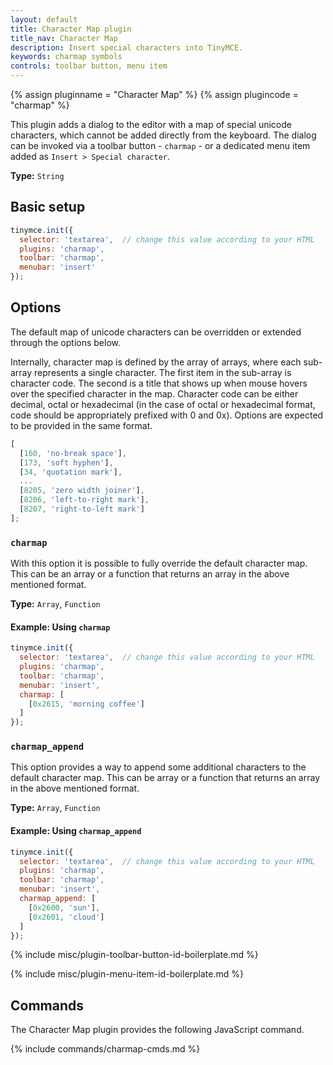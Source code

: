 ```yaml
---
layout: default
title: Character Map plugin
title_nav: Character Map
description: Insert special characters into TinyMCE.
keywords: charmap symbols
controls: toolbar button, menu item
---
```


{% assign pluginname = "Character Map" %}
{% assign plugincode = "charmap" %}

This plugin adds a dialog to the editor with a map of special unicode characters, which cannot be added directly from the keyboard. The dialog can be invoked via a toolbar button - `charmap` - or a dedicated menu item added as `Insert > Special character`.

**Type:** `String`

## Basic setup

```js
tinymce.init({
  selector: 'textarea',  // change this value according to your HTML
  plugins: 'charmap',
  toolbar: 'charmap',
  menubar: 'insert'
});
```

## Options

The default map of unicode characters can be overridden or extended through the options below.

Internally, character map is defined by the array of arrays, where each sub-array represents a single character. The first item in the sub-array is character code. The second is a title that shows up when mouse hovers over the specified character in the map. Character code can be either decimal, octal or hexadecimal (in the case of octal or hexadecimal format, code should be appropriately prefixed with 0 and 0x). Options are expected to be provided in the same format.

```js
[
  [160, 'no-break space'],
  [173, 'soft hyphen'],
  [34, 'quotation mark'],
  ...
  [8205, 'zero width joiner'],
  [8206, 'left-to-right mark'],
  [8207, 'right-to-left mark']
];
```

### `charmap`

With this option it is possible to fully override the default character map. This can be an array or a function that returns an array in the above mentioned format.

**Type:** `Array`, `Function`

#### Example: Using `charmap`

```js
tinymce.init({
  selector: 'textarea',  // change this value according to your HTML
  plugins: 'charmap',
  toolbar: 'charmap',
  menubar: 'insert',
  charmap: [
    [0x2615, 'morning coffee']
  ]
});
```

### `charmap_append`

This option provides a way to append some additional characters to the default character map. This can be array or a function that returns an array in the above mentioned format.

**Type:** `Array`, `Function`

#### Example: Using `charmap_append`

```js
tinymce.init({
  selector: 'textarea',  // change this value according to your HTML
  plugins: 'charmap',
  toolbar: 'charmap',
  menubar: 'insert',
  charmap_append: [
    [0x2600, 'sun'],
    [0x2601, 'cloud']
  ]
});
```

{% include misc/plugin-toolbar-button-id-boilerplate.md %}

{% include misc/plugin-menu-item-id-boilerplate.md %}

## Commands

The Character Map plugin provides the following JavaScript command.

{% include commands/charmap-cmds.md %}
